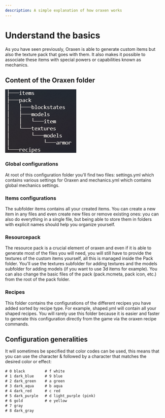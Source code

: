 ```yaml
---
description: A simple explanation of how oraxen works
---
```


# Understand the basics

As you have seen previously, Oraxen is able to generate custom items but also the texture pack that goes with them. It also makes it possible to associate these items with special powers or capabilities known as mechanics.

## Content of the Oraxen folder

![Directory tree structure of Oraxen folder](../.gitbook/assets/tree.png)

### Global configurations

At root of this configuration folder you'll find two files: settings.yml which contains various settings for Oraxen and mechanics.yml which contains global mechanics settings.

### Items configurations

The subfolder items contains all your created items. You can create a new item in any files and even create new files or remove existing ones: you can also do everything in a single file, but being able to store them in folders with explicit names should help you organize yourself.

### Resourcepack

The resource pack is a crucial element of oraxen and even if it is able to generate most of the files you will need, you will still have to provide the textures of the custom items yourself, all this is managed inside the Pack folder. You'll use the textures subfolder for adding textures and the models subfolder for adding models \(if you want to use 3d items for example\). You can also change the basic files of the pack \(pack.mcmeta, pack icon, etc.\) from the root of the pack folder.

### Recipes

This folder contains the configurations of the different recipes you have added sorted by recipe type. For example, shaped.yml will contain all your shaped recipes. You will rarely use this folder because it is easier and faster to generate this configuration directly from the game via the oraxen recipe commands.

## Configuration generalities

It will sometimes be specified that color codes can be used, this means that you can use the character & followed by a character that matches the desired color or effect:

```text
# 0 black         # f white
# 1 dark_blue     # 9 blue
# 2 dark_green    # a green
# 3 dark_aqua     # b aqua
# 4 dark_red      # c red
# 5 dark_purple   # d light_purple (pink)
# 6 gold          # e yellow
# 7 gray
# 8 dark_gray
```

